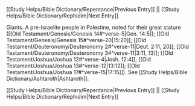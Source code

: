[[Study Helps/Bible Dictionary/Repentance|Previous Entry]]  ||  [[Study Helps/Bible Dictionary/Rephidim|Next Entry]]

 Giants. A pre-Israelite people in Palestine, noted for their great stature ([[Old Testament/Genesis/Genesis 14#^verse-5|Gen. 14:5]]; [[Old Testament/Genesis/Genesis 15#^verse-20|15:20]]; [[Old Testament/Deuteronomy/Deuteronomy 2#^verse-11|Deut. 2:11, 20]]; [[Old Testament/Deuteronomy/Deuteronomy 3#^verse-11|3:11, 13]]; [[Old Testament/Joshua/Joshua 12#^verse-4|Josh. 12:4]]; [[Old Testament/Joshua/Joshua 13#^verse-12|13:12]]; [[Old Testament/Joshua/Joshua 17#^verse-15|17:15]]). See [[Study Helps/Bible Dictionary/Ashtaroth|Ashtaroth]].

[[Study Helps/Bible Dictionary/Repentance|Previous Entry]]  ||  [[Study Helps/Bible Dictionary/Rephidim|Next Entry]]